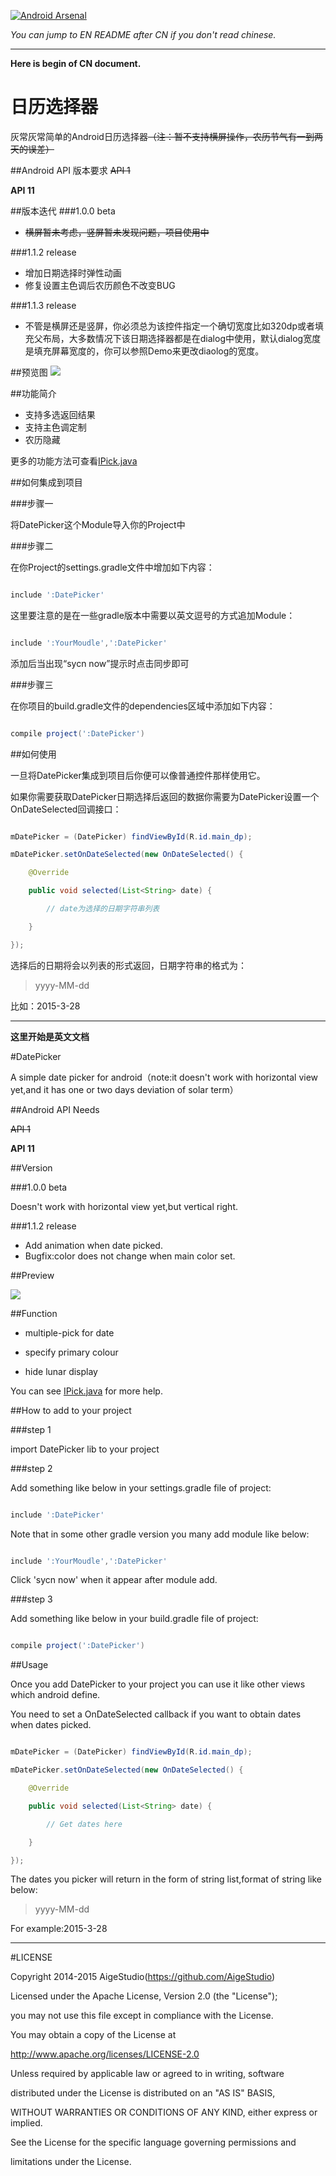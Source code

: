 [![Android Arsenal](https://img.shields.io/badge/Android%20Arsenal-DatePicker-brightgreen.svg?style=flat)](http://android-arsenal.com/details/1/1864)

*You can jump to EN README after CN if you don't read chinese.*

***

**Here is begin of CN document.**

# 日历选择器
灰常灰常简单的Android日历选择器~~（注：暂不支持横屏操作，农历节气有一到两天的误差）~~

##Android API 版本要求
~~API 1~~

**API 11**

##版本迭代
###1.0.0 beta
* ~~横屏暂未考虑，竖屏暂未发现问题，项目使用中~~

###1.1.2 release
* 增加日期选择时弹性动画
* 修复设置主色调后农历颜色不改变BUG

###1.1.3 release
* 不管是横屏还是竖屏，你必须总为该控件指定一个确切宽度比如320dp或者填充父布局，大多数情况下该日期选择器都是在dialog中使用，默认dialog宽度是填充屏幕宽度的，你可以参照Demo来更改diaolog的宽度。

##预览图
![](https://github.com/AigeStudio/DatePicker/blob/master/PreviewGif.gif)

##功能简介
* 支持多选返回结果
* 支持主色调定制
* 农历隐藏

更多的功能方法可查看[IPick.java](https://github.com/AigeStudio/DatePicker/blob/master/DatePicker/src/main/java/cn/aigestudio/datepicker/interfaces/IPick.java)

##如何集成到项目

###步骤一

将DatePicker这个Module导入你的Project中

###步骤二

在你Project的settings.gradle文件中增加如下内容：

```gradle

include ':DatePicker'

```

这里要注意的是在一些gradle版本中需要以英文逗号的方式追加Module：

```gradle

include ':YourMoudle',':DatePicker'

```

添加后当出现“sycn now”提示时点击同步即可

###步骤三

在你项目的build.gradle文件的dependencies区域中添加如下内容：

```gradle

compile project(':DatePicker')

```

##如何使用

一旦将DatePicker集成到项目后你便可以像普通控件那样使用它。



如果你需要获取DatePicker日期选择后返回的数据你需要为DatePicker设置一个OnDateSelected回调接口：

```Java

mDatePicker = (DatePicker) findViewById(R.id.main_dp);

mDatePicker.setOnDateSelected(new OnDateSelected() {

    @Override

    public void selected(List<String> date) {

        // date为选择的日期字符串列表

    }

});

```

选择后的日期将会以列表的形式返回，日期字符串的格式为：

>yyyy-MM-dd



比如：2015-3-28



***

**这里开始是英文文档**

#DatePicker

A simple date picker for android（note:it doesn't work with horizontal view yet,and it has one or two days deviation of solar term）

##Android API Needs

~~API 1~~

**API 11**

##Version

###1.0.0 beta

Doesn't work with horizontal view yet,but vertical right.

###1.1.2 release

* Add animation when date picked.
* Bugfix:color does not change when main color set.

##Preview

![](https://github.com/AigeStudio/DatePicker/blob/master/PreviewGif.gif)

##Function

* multiple-pick for date

* specify primary colour

* hide lunar display



You can see [IPick.java](https://github.com/AigeStudio/DatePicker/blob/master/DatePicker/src/main/java/cn/aigestudio/datepicker/interfaces/IPick.java) for more help.

##How to add to your project

###step 1

import DatePicker lib to your project

###step 2

Add something like below in your settings.gradle file of project:

```gradle

include ':DatePicker'

```

Note that in some other gradle version you many add module like below:

```gradle

include ':YourMoudle',':DatePicker'

```

Click 'sycn now' when it appear after module add.

###step 3

Add something like below in your build.gradle file of project:

```gradle

compile project(':DatePicker')

```

##Usage

Once you add DatePicker to your project you can use it like other views which android define.



You need to set a OnDateSelected callback if you want to obtain dates when dates picked.

```Java

mDatePicker = (DatePicker) findViewById(R.id.main_dp);

mDatePicker.setOnDateSelected(new OnDateSelected() {

    @Override

    public void selected(List<String> date) {

        // Get dates here

    }

});

```

The dates you picker will return in the form of string list,format of string like below:

>yyyy-MM-dd



For example:2015-3-28

***

#LICENSE

 Copyright 2014-2015 AigeStudio(https://github.com/AigeStudio)



 Licensed under the Apache License, Version 2.0 (the "License");

 you may not use this file except in compliance with the License.

 You may obtain a copy of the License at



 http://www.apache.org/licenses/LICENSE-2.0



 Unless required by applicable law or agreed to in writing, software

 distributed under the License is distributed on an "AS IS" BASIS,

 WITHOUT WARRANTIES OR CONDITIONS OF ANY KIND, either express or implied.

 See the License for the specific language governing permissions and

 limitations under the License.

